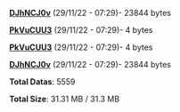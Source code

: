 [**DJhNCJ0v**](/data/DJhNCJ0v.txt) (29/11/22 - 07:29)- 23844 bytes

[**PkVuCUU3**](/data/PkVuCUU3.txt) (29/11/22 - 07:29)- 4 bytes

[**PkVuCUU3**](/data/PkVuCUU3.txt) (29/11/22 - 07:29)- 4 bytes

[**DJhNCJ0v**](/data/DJhNCJ0v.txt) (29/11/22 - 07:29)- 23844 bytes

**Total Datas**: 5559

**Total Size**: 31.31 MB / 31.3 MB